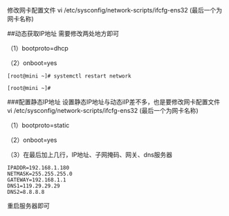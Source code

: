 修改网卡配置文件 vi /etc/sysconfig/network-scripts/ifcfg-ens32    (最后一个为网卡名称)

##动态获取IP地址
需要修改两处地方即可

（1）bootproto=dhcp

（2）onboot=yes

````
[root@mini ~]# systemctl restart network

[root@mini ~]# 
````

###配置静态IP地址
设置静态IP地址与动态iIP差不多，也是要修改网卡配置文件 vi /etc/sysconfig/network-scripts/ifcfg-ens32    (最后一个为网卡名称)

（1）bootproto=static

（2）onboot=yes

（3）在最后加上几行，IP地址、子网掩码、网关、dns服务器

````
IPADDR=192.168.1.180
NETMASK=255.255.255.0
GATEWAY=192.168.1.1
DNS1=119.29.29.29
DNS2=8.8.8.8
````
重启服务器即可